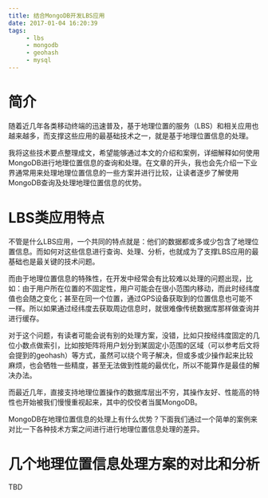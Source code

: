 ```yaml
---
title: 结合MongoDB开发LBS应用
date: 2017-01-04 16:20:39
tags:
     - lbs
     - mongodb
     - geohash
     - mysql
---
```

# 简介
随着近几年各类移动终端的迅速普及，基于地理位置的服务（LBS）和相关应用也越来越多，而支撑这些应用的最基础技术之一，就是基于地理位置信息的处理。

我将这些技术要点整理成文，希望能够通过本文的介绍和案例，详细解释如何使用MongoDB进行地理位置信息的查询和处理。在文章的开头，我也会先介绍一下业界通常用来处理地理位置信息的一些方案并进行比较，让读者逐步了解使用MongoDB查询及处理地理位置信息的优势。

<!--more-->

# LBS类应用特点
不管是什么LBS应用，一个共同的特点就是：他们的数据都或多或少包含了地理位置信息。而如何对这些信息进行查询、处理、分析，也就成为了支撑LBS应用的最基础也是最关键的技术问题。

而由于地理位置信息的特殊性，在开发中经常会有比较难以处理的问题出现，比如：由于用户所在位置的不固定性，用户可能会在很小范围内移动，而此时经纬度值也会随之变化；甚至在同一个位置，通过GPS设备获取到的位置信息也可能不一样。所以如果通过经纬度去获取周边信息时，就很难像传统数据库那样做查询并进行缓存。

对于这个问题，有读者可能会说有别的处理方案，没错，比如只按经纬度固定的几位小数点做索引，比如按矩阵将用户划分到某固定小范围的区域（可以参考后文将会提到的geohash）等方式，虽然可以绕个弯子解决，但或多或少操作起来比较麻烦，也会牺牲一些精度，甚至无法做到性能的最优化，所以不能算作是最佳的解决办法。

而最近几年，直接支持地理位置操作的数据库层出不穷，其操作友好、性能高的特性也开始被我们慢慢重视起来，其中的佼佼者当属MongoDB。

MongoDB在地理位置信息的处理上有什么优势？下面我们通过一个简单的案例来对比一下各种技术方案之间进行进行地理位置信息处理的差异。

#  几个地理位置信息处理方案的对比和分析

TBD


